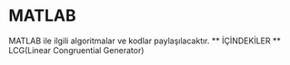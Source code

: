 # MATLAB
MATLAB ile ilgili algoritmalar ve kodlar paylaşılacaktır.
** İÇİNDEKİLER **
  LCG(Linear Congruential Generator)
